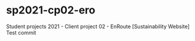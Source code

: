 # sp2021-cp02-ero
Student projects 2021 - Client project 02 - EnRoute [Sustainability Website]
Test commit
